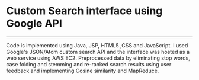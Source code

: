 # Custom Search interface using Google API
----------------------------------------
Code is implemented using Java, JSP, HTML5 ,CSS and JavaScript. I used Google's JSON/Atom custom search API and the interface was hosted as a web service using AWS EC2. Preprocessed data by eliminating stop words, case folding and stemming and re-ranked search results using user feedback and implementing Cosine similarity and MapReduce. 

